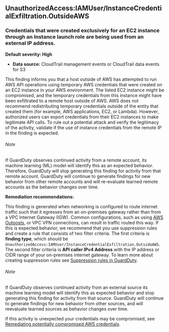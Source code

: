 UnauthorizedAccess:IAMUser/InstanceCredentialExfiltration.OutsideAWS
--------------------------------------------------------------------


### Credentials that were created exclusively for an EC2 instance through an Instance launch role are being used from an external IP address.


**Default severity: High**


 * **Data source:** CloudTrail management events or CloudTrail data events for S3

This finding informs you that a host outside of AWS has attempted to run AWS API operations using temporary AWS credentials that were created on an EC2 instance in your AWS environment. The listed EC2 instance might be compromised, and the temporary credentials from this instance might have been exfiltrated to a remote host outside of AWS. AWS does not recommend redistributing temporary credentials outside of the entity that created them (for example, AWS applications, EC2, or Lambda). However, authorized users can export credentials from their EC2 instances to make legitimate API calls. To rule out a potential attack and verify the legitimacy of the activity, validate if the use of instance credentials from the remote IP in the finding is expected. 


###### Note

If GuardDuty observes continued activity from a remote account, its machine learning (ML) model will identify this as an expected behavior. Therefore, GuardDuty will stop generating this finding for activity from that remote account. GuardDuty will continue to generate findings for new behavior from other remote accounts and will re\-evaluate learned remote accounts as the behavior changes over time.


**Remediation recommendations:**


This finding is generated when networking is configured to route internet traffic such that it egresses from an on\-premises gateway rather than from a VPC Internet Gateway (IGW). Common configurations, such as using [AWS Outposts](https://docs.aws.amazon.com/outposts/latest/userguide/), or VPC VPN connections, can result in traffic routed this way. If this is expected behavior, we recommend that you use suppression rules and create a rule that consists of two filter criteria. The first criteria is **finding type**, which should be `UnauthorizedAccess:IAMUser/InstanceCredentialExfiltration.OutsideAWS`. The second filter criteria is **API caller IPv4 Address** with the IP address or CIDR range of your on\-premises internet gateway. To learn more about creating suppression rules see [Suppression rules in GuardDuty](./findings_suppression-rule.html). 


###### Note

If GuardDuty observes continued activity from an external source its machine learning model will identify this as expected behavior and stop generating this finding for activity from that source. GuardDuty will continue to generate findings for new behavior from other sources, and will reevaluate learned sources as behavior changes over time.


If this activity is unexpected your credentials may be compromised, see [Remediating potentially compromised AWS credentials](https://docs.aws.amazon.com/guardduty/latest/ug/compromised-creds.html).

